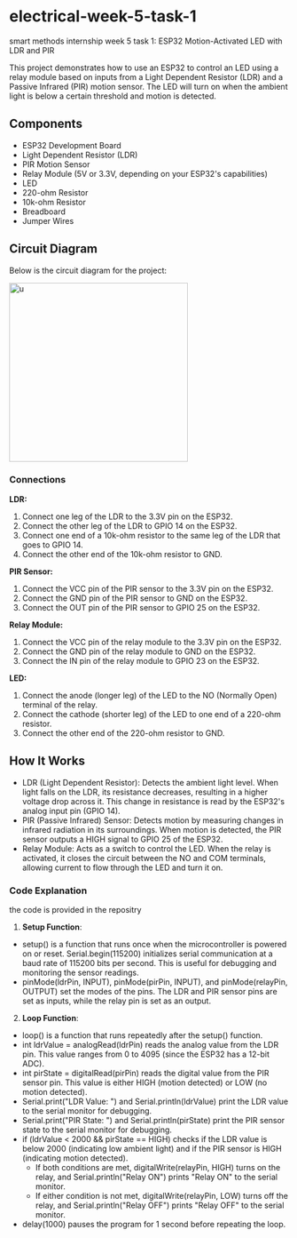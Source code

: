 # electrical-week-5-task-1

smart methods internship week 5 task 1: ESP32 Motion-Activated LED with LDR and PIR

This project demonstrates how to use an ESP32 to control an LED using a relay module based on inputs from a Light Dependent Resistor (LDR) and a Passive Infrared (PIR) motion sensor. The LED will turn on when the ambient light is below a certain threshold and motion is detected.

## Components
- ESP32 Development Board
- Light Dependent Resistor (LDR)
- PIR Motion Sensor
- Relay Module (5V or 3.3V, depending on your ESP32's capabilities)
- LED
- 220-ohm Resistor
- 10k-ohm Resistor
- Breadboard
- Jumper Wires

## Circuit Diagram

Below is the circuit diagram for the project:

<img width="322" alt="u" src="https://github.com/user-attachments/assets/f5e04b1e-f726-4f0c-9762-c8a3a125d89a">

### Connections

**LDR:**
1. Connect one leg of the LDR to the 3.3V pin on the ESP32.
2. Connect the other leg of the LDR to GPIO 14 on the ESP32.
3. Connect one end of a 10k-ohm resistor to the same leg of the LDR that goes to GPIO 14.
4. Connect the other end of the 10k-ohm resistor to GND.

**PIR Sensor:**
1. Connect the VCC pin of the PIR sensor to the 3.3V pin on the ESP32.
2. Connect the GND pin of the PIR sensor to GND on the ESP32.
3. Connect the OUT pin of the PIR sensor to GPIO 25 on the ESP32.

**Relay Module:**
1. Connect the VCC pin of the relay module to the 3.3V pin on the ESP32.
2. Connect the GND pin of the relay module to GND on the ESP32.
3. Connect the IN pin of the relay module to GPIO 23 on the ESP32.

**LED:**
1. Connect the anode (longer leg) of the LED to the NO (Normally Open) terminal of the relay.
2. Connect the cathode (shorter leg) of the LED to one end of a 220-ohm resistor.
3. Connect the other end of the 220-ohm resistor to GND.

## How It Works

- LDR (Light Dependent Resistor): Detects the ambient light level. When light falls on the LDR, its resistance decreases, resulting in a higher voltage drop across it. This change in resistance is read by the ESP32's analog input pin (GPIO 14).
- PIR (Passive Infrared) Sensor: Detects motion by measuring changes in infrared radiation in its surroundings. When motion is detected, the PIR sensor outputs a HIGH signal to GPIO 25 of the ESP32.
- Relay Module: Acts as a switch to control the LED. When the relay is activated, it closes the circuit between the NO and COM terminals, allowing current to flow through the LED and turn it on.

### Code Explanation

the code is provided in the repositry 

1. **Setup Function**:
- setup() is a function that runs once when the microcontroller is powered on or reset.
Serial.begin(115200) initializes serial communication at a baud rate of 115200 bits per second. This is useful for debugging and monitoring the sensor readings.
- pinMode(ldrPin, INPUT), pinMode(pirPin, INPUT), and pinMode(relayPin, OUTPUT) set the modes of the pins. The LDR and PIR sensor pins are set as inputs, while the relay pin is set as an output.

2. **Loop Function**:
- loop() is a function that runs repeatedly after the setup() function.
- int ldrValue = analogRead(ldrPin) reads the analog value from the LDR pin. This value ranges from 0 to 4095 (since the ESP32 has a 12-bit ADC).
- int pirState = digitalRead(pirPin) reads the digital value from the PIR sensor pin. This value is either HIGH (motion detected) or LOW (no motion detected).
- Serial.print("LDR Value: ") and Serial.println(ldrValue) print the LDR value to the serial monitor for debugging.
- Serial.print("PIR State: ") and Serial.println(pirState) print the PIR sensor state to the serial monitor for debugging.
- if (ldrValue < 2000 && pirState == HIGH) checks if the LDR value is below 2000 (indicating low ambient light) and if the PIR sensor is HIGH (indicating motion detected).
   - If both conditions are met, digitalWrite(relayPin, HIGH) turns on the relay, and Serial.println("Relay ON") prints "Relay ON" to the serial monitor.
   - If either condition is not met, digitalWrite(relayPin, LOW) turns off the relay, and Serial.println("Relay OFF") prints "Relay OFF" to the serial monitor.
- delay(1000) pauses the program for 1 second before repeating the loop.
